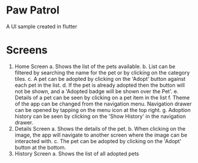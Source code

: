 # Paw Patrol

A UI sample created in flutter

# Screens
1. Home Screen
   a. Shows the list of the pets available.
   b. List can be filtered by searching the name for the pet or by clicking on the category tiles.
   c. A pet can be adopted by clicking on the 'Adopt' button against each pet in the list.
   d. If the pet is already adopted then the button will not be shown, and a 'Adopted badge will be shown over the Pet'.
   e. Details of a pet can be seen by clicking on a pet item in the list
   f. Theme of the app can be changed from the navigation menu. Navigation drawer can be opened by tapping on the menu icon at the top right.
   g. Adoption history can be seen by clicking on the 'Show History' in the navigation drawer. 
2. Details Screen
   a. Shows the details of the pet.
   b. When clicking on the image, the app will navigate to another screen where the image can be interacted with.
   c. The pet can be adopted by clicking on the 'Adopt' button at the bottom.
3. History Screen
   a. Shows the list of all adopted pets 